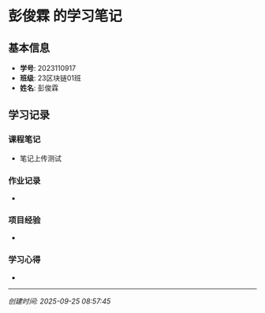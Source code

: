 # 彭俊霖 的学习笔记

## 基本信息
- **学号**: 2023110917
- **班级**: 23区块链01班
- **姓名**: 彭俊霖

## 学习记录

### 课程笔记
- 笔记上传测试

### 作业记录
- 

### 项目经验
- 

### 学习心得
- 

---
*创建时间: 2025-09-25 08:57:45*
